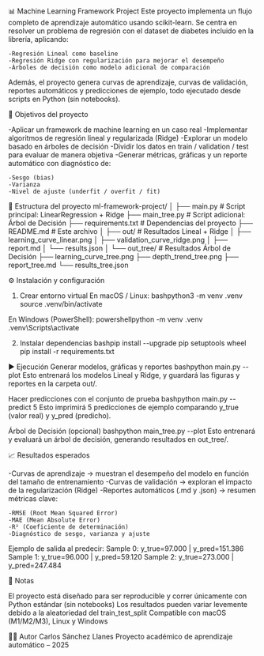 📊 Machine Learning Framework Project
Este proyecto implementa un flujo completo de aprendizaje automático usando scikit-learn. Se centra en resolver un problema de regresión con el dataset de diabetes incluido en la librería, aplicando:

    -Regresión Lineal como baseline
    -Regresión Ridge con regularización para mejorar el desempeño
    -Árboles de decisión como modelo adicional de comparación

Además, el proyecto genera curvas de aprendizaje, curvas de validación, reportes automáticos y predicciones de ejemplo, todo ejecutado desde scripts en Python (sin notebooks).

🎯 Objetivos del proyecto

-Aplicar un framework de machine learning en un caso real
-Implementar algoritmos de regresión lineal y regularizada (Ridge)
-Explorar un modelo basado en árboles de decisión
-Dividir los datos en train / validation / test para evaluar de manera objetiva
-Generar métricas, gráficas y un reporte automático con diagnóstico de:

    -Sesgo (bias)
    -Varianza
    -Nivel de ajuste (underfit / overfit / fit)

📂 Estructura del proyecto
ml-framework-project/
│
├── main.py                      # Script principal: LinearRegression + Ridge
├── main_tree.py                 # Script adicional: Árbol de Decisión
├── requirements.txt             # Dependencias del proyecto
├── README.md                    # Este archivo
│
├── out/                         # Resultados Lineal + Ridge
│   ├── learning_curve_linear.png
│   ├── validation_curve_ridge.png
│   ├── report.md
│   └── results.json
│
└── out_tree/                    # Resultados Árbol de Decisión
    ├── learning_curve_tree.png
    ├── depth_trend_tree.png
    ├── report_tree.md
    └── results_tree.json

⚙️ Instalación y configuración
1. Crear entorno virtual
En macOS / Linux:
bashpython3 -m venv .venv
source .venv/bin/activate

En Windows (PowerShell):
powershellpython -m venv .venv
.venv\Scripts\activate

2. Instalar dependencias
bashpip install --upgrade pip setuptools wheel
pip install -r requirements.txt

▶️ Ejecución
Generar modelos, gráficas y reportes
bashpython main.py --plot
Esto entrenará los modelos Lineal y Ridge, y guardará las figuras y reportes en la carpeta out/.

Hacer predicciones con el conjunto de prueba
bashpython main.py --predict 5
Esto imprimirá 5 predicciones de ejemplo comparando y_true (valor real) y y_pred (predicho).

Árbol de Decisión (opcional)
bashpython main_tree.py --plot
Esto entrenará y evaluará un árbol de decisión, generando resultados en out_tree/.

📈 Resultados esperados

-Curvas de aprendizaje → muestran el desempeño del modelo en función del tamaño de entrenamiento
-Curvas de validación → exploran el impacto de la regularización (Ridge)
-Reportes automáticos (.md y .json) → resumen métricas clave:

    -RMSE (Root Mean Squared Error)
    -MAE (Mean Absolute Error)
    -R² (Coeficiente de determinación)
    -Diagnóstico de sesgo, varianza y ajuste



Ejemplo de salida al predecir:
Sample 0: y_true=97.000  | y_pred=151.386
Sample 1: y_true=96.000  | y_pred=59.120
Sample 2: y_true=273.000 | y_pred=247.484

📌 Notas

El proyecto está diseñado para ser reproducible y correr únicamente con Python estándar (sin notebooks)
Los resultados pueden variar levemente debido a la aleatoriedad del train_test_split
Compatible con macOS (M1/M2/M3), Linux y Windows


👨‍💻 Autor
Carlos Sánchez Llanes
Proyecto académico de aprendizaje automático – 2025    